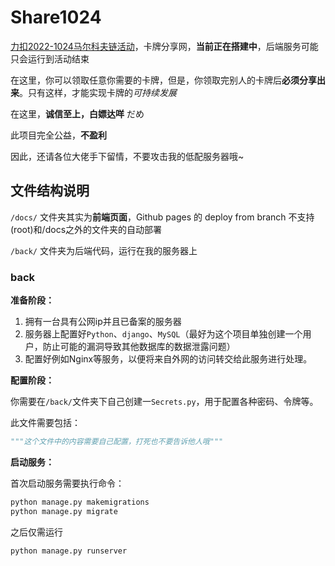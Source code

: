 # Share1024
[力扣2022-1024马尔科夫链活动](https://leetcode.cn/2022-1024)，卡牌分享网，**当前正在搭建中**，后端服务可能只会运行到活动结束

在这里，你可以领取任意你需要的卡牌，但是，你领取完别人的卡牌后**必须分享出来**。只有这样，才能实现卡牌的*可持续发展*

在这里，**诚信至上，白嫖达咩** だめ

此项目完全公益，**不盈利**

因此，还请各位大佬手下留情，不要攻击我的低配服务器哦~

## 文件结构说明

```/docs/``` 文件夹其实为**前端页面**，Github pages 的 deploy from branch 不支持(root)和/docs之外的文件夹的自动部署

```/back/``` 文件夹为后端代码，运行在我的服务器上

### back

**准备阶段：**

1. 拥有一台具有公网ip并且已备案的服务器
2. 服务器上配置好```Python```、```django```、```MySQL```（最好为这个项目单独创建一个用户，防止可能的漏洞导致其他数据库的数据泄露问题）
3. 配置好例如Nginx等服务，以便将来自外网的访问转交给此服务进行处理。

**配置阶段：**

你需要在```/back/```文件夹下自己创建一```Secrets.py```，用于配置各种密码、令牌等。

此文件需要包括：

```python
"""这个文件中的内容需要自己配置，打死也不要告诉他人哦"""
```

**启动服务：**

首次启动服务需要执行命令：

```bash
python manage.py makemigrations
python manage.py migrate
```

之后仅需运行

```bash
python manage.py runserver
```
